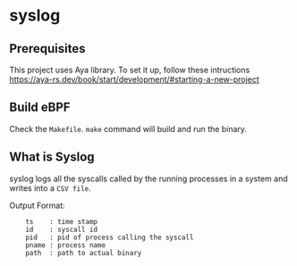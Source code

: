 # syslog

## Prerequisites

This project uses Aya library. To set it up, follow these intructions <br>
https://aya-rs.dev/book/start/development/#starting-a-new-project 

## Build eBPF

Check the `Makefile`. `make` command will build and run the binary. 

## What is Syslog
syslog logs all the syscalls called by the running processes in a system and writes into a `CSV file`.<br>

Output Format:
```
    ts    : time stamp
    id    : syscall id
    pid   : pid of process calling the syscall
    pname : process name
    path  : path to actual binary
```